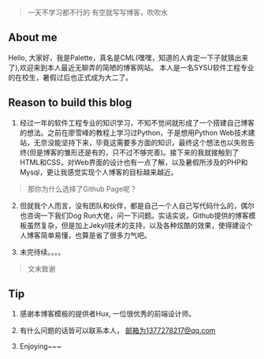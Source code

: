 > 一天不学习都不行的
> 有空就写写博客，吹吹水

## About me

Hello, 大家好，我是Palette，真名是CML(嘿嘿，知道的人肯定一下子就猜出来了),欢迎来到本人最近无聊弄的简陋的博客网站。
本人是一名SYSU软件工程专业的在校生，暑假过后也正式成为大二了。


## Reason to build this blog

1. 经过一年的软件工程专业的知识学习，不知不觉间就形成了一个搭建自己博客的想法。之前在廖雪峰的教程上学习过Python，于是想用Python Web技术建站，无奈没能坚持下来，毕竟这需要多方面的知识，最终这个想法也以失败告终(但是博客的雏形还是有的，只不过不够完善)。接下来的我就接触到了HTML和CSS，对Web界面的设计也有一点了解，以及暑假所涉及的PHP和Mysql，更让我感觉实现个人博客的目标越来越近。

> 那你为什么选择了Github Page呢？

2. 但就我个人而言，没有团队和伙伴，都是自己一个人自己写代码什么的，偶尔也咨询一下我们Dog Run大佬，问一下问题。实话实说，Github提供的博客模板虽然复杂，但是加上Jekyll技术的支持，以及各种炫酷的效果，使得建设个人博客简单易懂，也算是省了很多力气吧。

3. 未完待续。。。。

> 文末致谢

## Tip

1. 感谢本博客模板的提供者Hux, 一位很优秀的前端设计师。

2. 有什么问题的话皆可以联系本人， 邮箱为1377278217@qq.com

3. Enjoying~~~
